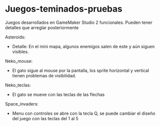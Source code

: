 # Juegos-teminados-pruebas
Juegos desarrollados en GameMaker Studio 2 funcionales. Pueden tener detalles que arreglar posteriormente

Asteroids:
- Detalle: En el mini mapa, algunos enemigos salen de este y aún siguen visibles.

Neko_mouse:
- El gato sigue al mouse por la pantalla, los sprite horizontal y vertical tienen problemas de visibilidad.

Neko_teclas:
- El gato se mueve con las teclas de las flechas

Space_invaders:
- Menu con controles se abre con la tecla Q, se puede cambiar el diseño del juego con las teclas del 1 al 5
